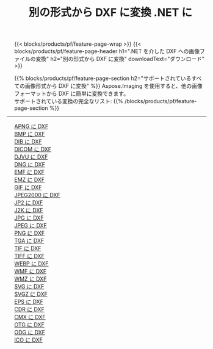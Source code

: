 ﻿---
title: 別の形式から DXF に変換 .NET に 
weight: 3920
url: /ja/net/conversion/to/dxf 
lang: ja
langdirlevel: 2
locales: zh-hans,ja,it,ru,de,es,fr,nl,id,lt,pl,pt,vi,tr,ko,zh-hant,ar,hi,th,sv,cs,uk,he
description: Aspose.Imaging を使用すると、別のフォーマットから DXF に簡単に変換できます
---

{{< blocks/products/pf/feature-page-wrap >}}
{{< blocks/products/pf/feature-page-header h1=".NET を介した DXF への画像ファイルの変換" h2="別の形式から DXF に変換" downloadText="ダウンロード" >}}


{{% blocks/products/pf/feature-page-section  h2="サポートされているすべての画像形式から DXF に変換" %}}
Aspose.Imaging を使用すると、他の画像フォーマットから DXF に簡単に変換できます。
<br/>
サポートされている変換の完全なリスト:
{{% /blocks/products/pf/feature-page-section %}}
<div class="container-fluid productfamilypage bg-gray">
    <div class="convertypes bg-gray agp-content section">
        <div class="container">
		<hr style="margin-left:-20px;"/>
		<div class="row other-converters">
		    <div class='col-md-2 other-converter remove-lp remove-rp'><a href="/imaging/ja/net/conversion/apng-to-dxf" >APNG に DXF</a></div>
<div class='col-md-2 other-converter remove-lp remove-rp'><a href="/imaging/ja/net/conversion/bmp-to-dxf" >BMP に DXF</a></div>
<div class='col-md-2 other-converter remove-lp remove-rp'><a href="/imaging/ja/net/conversion/dib-to-dxf" >DIB に DXF</a></div>
<div class='col-md-2 other-converter remove-lp remove-rp'><a href="/imaging/ja/net/conversion/dicom-to-dxf" >DICOM に DXF</a></div>
<div class='col-md-2 other-converter remove-lp remove-rp'><a href="/imaging/ja/net/conversion/djvu-to-dxf" >DJVU に DXF</a></div>
<div class='col-md-2 other-converter remove-lp remove-rp'><a href="/imaging/ja/net/conversion/dng-to-dxf" >DNG に DXF</a></div>
<div class='col-md-2 other-converter remove-lp remove-rp'><a href="/imaging/ja/net/conversion/emf-to-dxf" >EMF に DXF</a></div>
<div class='col-md-2 other-converter remove-lp remove-rp'><a href="/imaging/ja/net/conversion/emz-to-dxf" >EMZ に DXF</a></div>
<div class='col-md-2 other-converter remove-lp remove-rp'><a href="/imaging/ja/net/conversion/gif-to-dxf" >GIF に DXF</a></div>
<div class='col-md-2 other-converter remove-lp remove-rp'><a href="/imaging/ja/net/conversion/jpeg2000-to-dxf" >JPEG2000 に DXF</a></div>
<div class='col-md-2 other-converter remove-lp remove-rp'><a href="/imaging/ja/net/conversion/jp2-to-dxf" >JP2 に DXF</a></div>
<div class='col-md-2 other-converter remove-lp remove-rp'><a href="/imaging/ja/net/conversion/j2k-to-dxf" >J2K に DXF</a></div>
<div class='col-md-2 other-converter remove-lp remove-rp'><a href="/imaging/ja/net/conversion/jpg-to-dxf" >JPG に DXF</a></div>
<div class='col-md-2 other-converter remove-lp remove-rp'><a href="/imaging/ja/net/conversion/jpeg-to-dxf" >JPEG に DXF</a></div>
<div class='col-md-2 other-converter remove-lp remove-rp'><a href="/imaging/ja/net/conversion/png-to-dxf" >PNG に DXF</a></div>
<div class='col-md-2 other-converter remove-lp remove-rp'><a href="/imaging/ja/net/conversion/tga-to-dxf" >TGA に DXF</a></div>
<div class='col-md-2 other-converter remove-lp remove-rp'><a href="/imaging/ja/net/conversion/tif-to-dxf" >TIF に DXF</a></div>
<div class='col-md-2 other-converter remove-lp remove-rp'><a href="/imaging/ja/net/conversion/tiff-to-dxf" >TIFF に DXF</a></div>
<div class='col-md-2 other-converter remove-lp remove-rp'><a href="/imaging/ja/net/conversion/webp-to-dxf" >WEBP に DXF</a></div>
<div class='col-md-2 other-converter remove-lp remove-rp'><a href="/imaging/ja/net/conversion/wmf-to-dxf" >WMF に DXF</a></div>
<div class='col-md-2 other-converter remove-lp remove-rp'><a href="/imaging/ja/net/conversion/wmz-to-dxf" >WMZ に DXF</a></div>
<div class='col-md-2 other-converter remove-lp remove-rp'><a href="/imaging/ja/net/conversion/svg-to-dxf" >SVG に DXF</a></div>
<div class='col-md-2 other-converter remove-lp remove-rp'><a href="/imaging/ja/net/conversion/svgz-to-dxf" >SVGZ に DXF</a></div>
<div class='col-md-2 other-converter remove-lp remove-rp'><a href="/imaging/ja/net/conversion/eps-to-dxf" >EPS に DXF</a></div>
<div class='col-md-2 other-converter remove-lp remove-rp'><a href="/imaging/ja/net/conversion/cdr-to-dxf" >CDR に DXF</a></div>
<div class='col-md-2 other-converter remove-lp remove-rp'><a href="/imaging/ja/net/conversion/cmx-to-dxf" >CMX に DXF</a></div>
<div class='col-md-2 other-converter remove-lp remove-rp'><a href="/imaging/ja/net/conversion/otg-to-dxf" >OTG に DXF</a></div>
<div class='col-md-2 other-converter remove-lp remove-rp'><a href="/imaging/ja/net/conversion/odg-to-dxf" >ODG に DXF</a></div>
<div class='col-md-2 other-converter remove-lp remove-rp'><a href="/imaging/ja/net/conversion/ico-to-dxf" >ICO に DXF</a></div>
                </div>
        </div>
    </div>
</div>
<br/>

